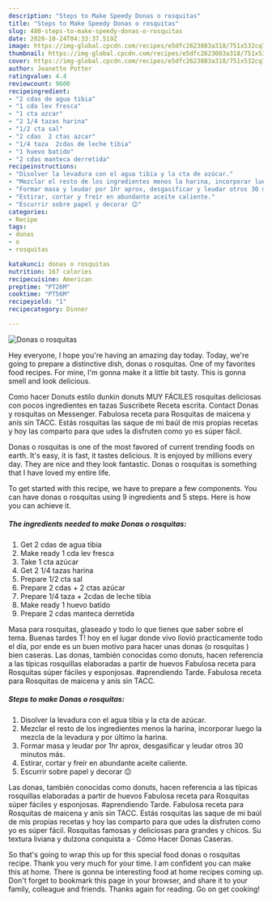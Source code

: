 ```yaml
---
description: "Steps to Make Speedy Donas o rosquitas"
title: "Steps to Make Speedy Donas o rosquitas"
slug: 480-steps-to-make-speedy-donas-o-rosquitas
date: 2020-10-24T04:33:37.519Z
image: https://img-global.cpcdn.com/recipes/e5dfc2623083a318/751x532cq70/donas-o-rosquitas-foto-principal.jpg
thumbnail: https://img-global.cpcdn.com/recipes/e5dfc2623083a318/751x532cq70/donas-o-rosquitas-foto-principal.jpg
cover: https://img-global.cpcdn.com/recipes/e5dfc2623083a318/751x532cq70/donas-o-rosquitas-foto-principal.jpg
author: Jeanette Potter
ratingvalue: 4.4
reviewcount: 9600
recipeingredient:
- "2 cdas de agua tibia"
- "1 cda lev fresca"
- "1 cta azcar"
- "2 1/4 tazas harina"
- "1/2 cta sal"
- "2 cdas  2 ctas azcar"
- "1/4 taza  2cdas de leche tibia"
- "1 huevo batido"
- "2 cdas manteca derretida"
recipeinstructions:
- "Disolver la levadura con el agua tibia y la cta de azúcar."
- "Mezclar el resto de los ingredientes menos la harina, incorporar luego la mezcla de la levadura y por último la harina."
- "Formar masa y leudar por 1hr aprox, desgasificar y leudar otros 30 minutos más."
- "Estirar, cortar y freír en abundante aceite caliente."
- "Escurrir sobre papel y decorar 😉"
categories:
- Recipe
tags:
- donas
- o
- rosquitas

katakunci: donas o rosquitas 
nutrition: 167 calories
recipecuisine: American
preptime: "PT26M"
cooktime: "PT56M"
recipeyield: "1"
recipecategory: Dinner

---
```



![Donas o rosquitas](https://img-global.cpcdn.com/recipes/e5dfc2623083a318/751x532cq70/donas-o-rosquitas-foto-principal.jpg)

Hey everyone, I hope you're having an amazing day today. Today, we're going to prepare a distinctive dish, donas o rosquitas. One of my favorites food recipes. For mine, I'm gonna make it a little bit tasty. This is gonna smell and look delicious.

Como hacer Donuts estilo dunkin donuts MUY FÁCILES rosquitas deliciosas con pocos ingredientes en tazas Suscribete Receta escrita. Contact Donas y rosquitas on Messenger. Fabulosa receta para Rosquitas de maicena y anís sin TACC. Estás rosquitas las saque de mi baúl de mis propias recetas y hoy las comparto para que udes la disfruten como yo es súper fácil.

Donas o rosquitas is one of the most favored of current trending foods on earth. It's easy, it is fast, it tastes delicious. It is enjoyed by millions every day. They are nice and they look fantastic. Donas o rosquitas is something that I have loved my entire life.


To get started with this recipe, we have to prepare a few components. You can have donas o rosquitas using 9 ingredients and 5 steps. Here is how you can achieve it.

<!--inarticleads1-->

##### The ingredients needed to make Donas o rosquitas:

1. Get 2 cdas de agua tibia
1. Make ready 1 cda lev fresca
1. Take 1 cta azúcar
1. Get 2 1/4 tazas harina
1. Prepare 1/2 cta sal
1. Prepare 2 cdas + 2 ctas azúcar
1. Prepare 1/4 taza + 2cdas de leche tibia
1. Make ready 1 huevo batido
1. Prepare 2 cdas manteca derretida


Masa para rosquitas, glaseado y todo lo que tienes que saber sobre el tema. Buenas tardes T! hoy en el lugar donde vivo llovió practicamente todo el día, por ende es un buen motivo para hacer unas donas (o rosquitas ) bien caseras. Las donas, también conocidas como donuts, hacen referencia a las típicas rosquillas elaboradas a partir de huevos Fabulosa receta para Rosquitas súper fáciles y esponjosas. #aprendiendo Tarde. Fabulosa receta para Rosquitas de maicena y anís sin TACC. 

<!--inarticleads2-->

##### Steps to make Donas o rosquitas:

1. Disolver la levadura con el agua tibia y la cta de azúcar.
1. Mezclar el resto de los ingredientes menos la harina, incorporar luego la mezcla de la levadura y por último la harina.
1. Formar masa y leudar por 1hr aprox, desgasificar y leudar otros 30 minutos más.
1. Estirar, cortar y freír en abundante aceite caliente.
1. Escurrir sobre papel y decorar 😉


Las donas, también conocidas como donuts, hacen referencia a las típicas rosquillas elaboradas a partir de huevos Fabulosa receta para Rosquitas súper fáciles y esponjosas. #aprendiendo Tarde. Fabulosa receta para Rosquitas de maicena y anís sin TACC. Estás rosquitas las saque de mi baúl de mis propias recetas y hoy las comparto para que udes la disfruten como yo es súper fácil. Rosquitas famosas y deliciosas para grandes y chicos. Su textura liviana y dulzona conquista a · Cómo Hacer Donas Caseras. 

So that's going to wrap this up for this special food donas o rosquitas recipe. Thank you very much for your time. I am confident you can make this at home. There is gonna be interesting food at home recipes coming up. Don't forget to bookmark this page in your browser, and share it to your family, colleague and friends. Thanks again for reading. Go on get cooking!
